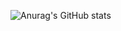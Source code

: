 ![Anurag's GitHub stats](https://github-readme-stats.vercel.app/api?username=df2k&show_icons=true&theme=radical)
